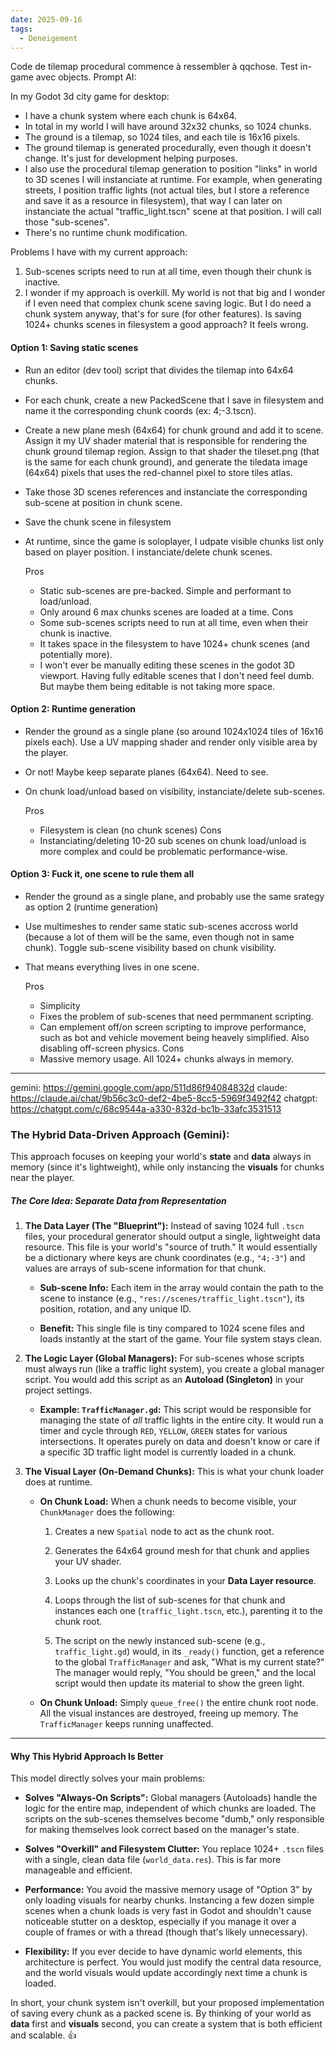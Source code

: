 ```yaml
---
date: 2025-09-16
tags:
  - Deneigement
---
```


Code de tilemap procedural commence à ressembler à qqchose. Test in-game avec objects.
Prompt AI:

In my Godot 3d city game for desktop:
- I have a chunk system where each chunk is 64x64.
- In total in my world I will have around 32x32 chunks, so 1024 chunks.
- The ground is a tilemap, so 1024 tiles, and each tile is 16x16 pixels.
- The ground tilemap is generated procedurally, even though it doesn't change. It's just for development helping purposes.
- I also use the procedural tilemap generation to position "links" in world to 3D scenes I will instanciate at runtime. For example, when generating streets, I position traffic lights (not actual tiles, but I store a reference and save it as a resource in filesystem), that way I can later on instanciate the actual "traffic_light.tscn" scene at that position. I will call those "sub-scenes".
- There's no runtime chunk modification.

Problems I have with my current approach:
1. Sub-scenes scripts need to run at all time, even though their chunk is inactive.
2. I wonder if my approach is overkill. My world is not that big and I wonder if I even need that complex chunk scene saving logic. But I do need a chunk system anyway, that's for sure (for other features). Is saving 1024+ chunks scenes in filesystem a good approach? It feels wrong.

#### Option 1: Saving static scenes

- Run an editor (dev tool) script that divides the tilemap into 64x64 chunks. 
- For each chunk, create a new PackedScene that I save in filesystem and name it the corresponding chunk coords (ex: 4;-3.tscn).
- Create a new plane mesh (64x64) for chunk ground and add it to scene. Assign it my UV shader material that is responsible for rendering the chunk ground tilemap region. Assign to that shader the tileset.png (that is the same for each chunk ground), and generate the tiledata image (64x64) pixels that uses the red-channel pixel to store tiles atlas.
- Take those 3D scenes references and instanciate the corresponding sub-scene at position in chunk scene.
- Save the chunk scene in filesystem
- At runtime, since the game is soloplayer, I udpate visible chunks list only based on player position. I instanciate/delete chunk scenes.

	Pros
	- Static sub-scenes are pre-backed. Simple and performant to load/unload.
	- Only around 6 max chunks scenes are loaded at a time.
	Cons
	- Some sub-scenes scripts need to run at all time, even when their chunk is inactive.
	- It takes space in the filesystem to have 1024+ chunk scenes (and potentially more).
	- I won't ever be manually editing these scenes in the godot 3D viewport. Having fully editable scenes that I don't need feel dumb. But maybe them being editable is not taking more space.

#### Option 2: Runtime generation

- Render the ground as a single plane (so around 1024x1024 tiles of 16x16 pixels each). Use a UV mapping shader and render only visible area by the player.
- Or not! Maybe keep separate planes (64x64). Need to see.
- On chunk load/unload based on visibility, instanciate/delete sub-scenes.

	Pros
	- Filesystem is clean (no chunk scenes)
	Cons
	- Instanciating/deleting 10-20 sub scenes on chunk load/unload is more complex and could be problematic performance-wise.


#### Option 3: Fuck it, one scene to rule them all

- Render the ground as a single plane, and probably use the same srategy as option 2 (runtime generation)
- Use multimeshes to render same static sub-scenes accross world (because a lot of them will be the same, even though not in same chunk). Toggle sub-scene visibility based on chunk visibility.
- That means everything lives in one scene.

	Pros
	- Simplicity
	- Fixes the problem of sub-scenes that need permmanent scripting.
	- Can emplement off/on screen scripting to improve performance, such as bot and vehicle movement being heavely simplified. Also disabling off-screen physics.
	Cons
	- Massive memory usage. All 1024+ chunks always in memory.


---
gemini: https://gemini.google.com/app/511d86f94084832d
claude: https://claude.ai/chat/9b56c3c0-def2-4be5-8cc5-5969f3492f42
chatgpt: https://chatgpt.com/c/68c9544a-a330-832d-bc1b-33afc3531513

### The Hybrid Data-Driven Approach (Gemini): 

This approach focuses on keeping your world's **state** and **data** always in memory (since it's lightweight), while only instancing the **visuals** for chunks near the player.

##### The Core Idea: Separate Data from Representation

1. **The Data Layer (The "Blueprint"):** Instead of saving 1024 full `.tscn` files, your procedural generator should output a single, lightweight data resource. This file is your world's "source of truth." It would essentially be a dictionary where keys are chunk coordinates (e.g., `"4;-3"`) and values are arrays of sub-scene information for that chunk.
    
    - **Sub-scene Info:** Each item in the array would contain the path to the scene to instance (e.g., `"res://scenes/traffic_light.tscn"`), its position, rotation, and any unique ID.
        
    - **Benefit:** This single file is tiny compared to 1024 scene files and loads instantly at the start of the game. Your file system stays clean.
        
2. **The Logic Layer (Global Managers):** For sub-scenes whose scripts must always run (like a traffic light system), you create a global manager script. You would add this script as an **Autoload (Singleton)** in your project settings.
    
    - **Example: `TrafficManager.gd`:** This script would be responsible for managing the state of _all_ traffic lights in the entire city. It would run a timer and cycle through `RED`, `YELLOW`, `GREEN` states for various intersections. It operates purely on data and doesn't know or care if a specific 3D traffic light model is currently loaded in a chunk.
        
3. **The Visual Layer (On-Demand Chunks):** This is what your chunk loader does at runtime.
    
    - **On Chunk Load:** When a chunk needs to become visible, your `ChunkManager` does the following:
        
        1. Creates a new `Spatial` node to act as the chunk root.
            
        2. Generates the 64x64 ground mesh for that chunk and applies your UV shader.
            
        3. Looks up the chunk's coordinates in your **Data Layer resource**.
            
        4. Loops through the list of sub-scenes for that chunk and instances each one (`traffic_light.tscn`, etc.), parenting it to the chunk root.
            
        5. The script on the newly instanced sub-scene (e.g., `traffic_light.gd`) would, in its `_ready()` function, get a reference to the global `TrafficManager` and ask, "What is my current state?" The manager would reply, "You should be green," and the local script would then update its material to show the green light.
            
    - **On Chunk Unload:** Simply `queue_free()` the entire chunk root node. All the visual instances are destroyed, freeing up memory. The `TrafficManager` keeps running unaffected.
        

---

#### Why This Hybrid Approach Is Better

This model directly solves your main problems:

- **Solves "Always-On Scripts":** Global managers (Autoloads) handle the logic for the entire map, independent of which chunks are loaded. The scripts on the sub-scenes themselves become "dumb," only responsible for making themselves look correct based on the manager's state.
    
- **Solves "Overkill" and Filesystem Clutter:** You replace 1024+ `.tscn` files with a single, clean data file (`world_data.res`). This is far more manageable and efficient.
    
- **Performance:** You avoid the massive memory usage of "Option 3" by only loading visuals for nearby chunks. Instancing a few dozen simple scenes when a chunk loads is very fast in Godot and shouldn't cause noticeable stutter on a desktop, especially if you manage it over a couple of frames or with a thread (though that's likely unnecessary).
    
- **Flexibility:** If you ever decide to have dynamic world elements, this architecture is perfect. You would just modify the central data resource, and the world visuals would update accordingly next time a chunk is loaded.
    

In short, your chunk system isn't overkill, but your proposed implementation of saving every chunk as a packed scene is. By thinking of your world as **data** first and **visuals** second, you can create a system that is both efficient and scalable. 👍
